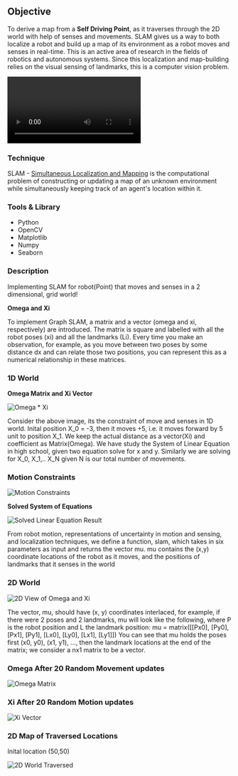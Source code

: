 ## Objective

To derive a map from a **Self Driving Point**, as it traverses through the 2D world with help of senses and movements. 
SLAM gives us a way to both localize a robot and build up a map of its environment as a robot moves and senses in real-time. This is an active area of research in the fields of robotics and autonomous systems. Since this localization and map-building relies on the visual sensing of landmarks, this is a computer vision problem.

![SLAM Operation](slam.avi)

### Technique

SLAM - [Simultaneous Localization and Mapping](https://en.wikipedia.org/wiki/Simultaneous_localization_and_mapping)
is the computational problem of constructing or updating a map of an unknown environment while simultaneously 
keeping track of an agent's location within it.

### Tools & Library
  * Python
  * OpenCV
  * Matplotlib
  * Numpy
  * Seaborn
  
### Description

Implementing SLAM for robot(Point) that moves and senses in a 2 dimensional, grid world!

**Omega and Xi**

To implement Graph SLAM, a matrix and a vector (omega and xi, respectively) are introduced. The matrix is square and labelled with all the robot poses (xi) and all the landmarks (Li). Every time you make an observation, for example, as you move between two poses by some distance dx and can relate those two positions, you can represent this as a numerical relationship in these matrices.

### 1D World

**Omega Matrix and Xi Vector**

![Omega * Xi](Images/omega_xi_constraints.png)

Consider the above image, its the constraint of move and senses in 1D world. Inital position X_0 = -3, then it moves +5, i.e.
it moves forward by 5 unit to position X_1. We keep the actual distance as a vector(Xi) and coefficient as Matrix(Omega).
We have study the System of Linear Equation in high school, given two equation solve for x and y. Similarly we are solving for
X_0, X_1,.. X_N given N is our total number of movements.

### Motion Constraints

![Motion Constraints](Images/motion_constraint.png)

**Solved System of Equations**

![Solved Linear Equation Result](Images/solution.png)

From robot motion, representations of uncertainty in motion and sensing, and localization techniques, we define a function, slam, which takes in six parameters as input and returns the vector mu. mu contains the (x,y) coordinate locations of the robot as it moves, and the positions of landmarks that it senses in the world

### 2D World

![2D View of Omega and Xi](Images/constraints2D.png)

The vector, mu, should have (x, y) coordinates interlaced, for example, if there were 2 poses and 2 landmarks, mu will look like the following, where P is the robot position and L the landmark position:
                                mu =  matrix([[Px0],
                                              [Py0],             
                                              [Px1],
                                              [Py1],
                                              [Lx0],
                                              [Ly0],
                                              [Lx1],
                                              [Ly1]])
You can see that mu holds the poses first (x0, y0), (x1, y1), ..., then the landmark locations at the end of the matrix; we consider a nx1 matrix to be a vector.

### Omega After 20 Random Movement updates
![Omega Matrix](Images/Omega.png)

### Xi After 20 Random Motion updates
![Xi Vector](Images/Xi.png)

### 2D Map of Traversed Locations
Inital location (50,50)

![2D World Traversed](Images/world_19.png)
